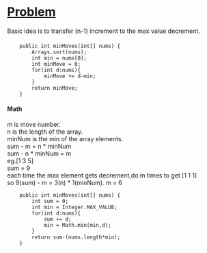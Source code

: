# [Problem](https://leetcode.com/problems/minimum-moves-to-equal-array-elements/)

Basic idea is to transfer (n-1) increment to the max value decrement.

####
````
    public int minMoves(int[] nums) {
        Arrays.sort(nums);
        int min = nums[0];
        int minMove = 0;
        for(int d:nums){
            minMove += d-min;
        }
        return minMove;
    }
````

#### Math

m is move number.  
n is the length of the array.  
minNum is the min of the array elements.  
sum - m = n * minNum  
sum - n * minNum = m  
eg.[1 3 5]  
sum = 9  
each time the max element gets decrement,do m times to get [1 1 1]  
so 9(sum) - m = 3(n) * 1(minNum). m = 6  

````
    public int minMoves(int[] nums) {
        int sum = 0;
        int min = Integer.MAX_VALUE;
        for(int d:nums){
            sum += d;
            min = Math.min(min,d);
        }
        return sum-(nums.length*min);
    }
````
